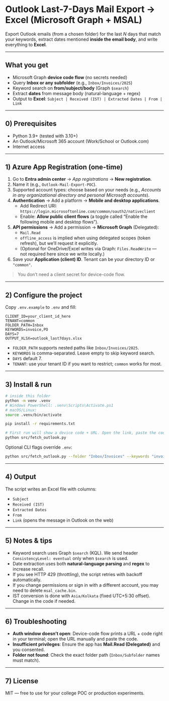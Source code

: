 # Outlook Last-7-Days Mail Export → Excel (Microsoft Graph + MSAL)

Export Outlook emails (from a chosen folder) for the last _N_ days that match your keywords,
extract dates mentioned **inside the email body**, and write everything to **Excel**.

---

## What you get
- Microsoft Graph **device code flow** (no secrets needed)
- Query **Inbox or any subfolder** (e.g., `Inbox/Invoices/2025`)
- Keyword search on **from/subject/body** (Graph `$search`)
- Extract **dates** from message body (natural-language + regex)
- Output to **Excel**: `Subject | Received (IST) | Extracted Dates | From | Link`

---

## 0) Prerequisites
- Python 3.9+ (tested with 3.10+)
- An Outlook/Microsoft 365 account (Work/School or Outlook.com)
- Internet access

---

## 1) Azure App Registration (one-time)
1. Go to **Entra admin center** → *App registrations* → **New registration**.
2. Name it (e.g., `Outlook-Mail-Export-POC`).
3. Supported account types: choose based on your needs (e.g., *Accounts in any organizational directory and personal Microsoft accounts*).
4. **Authentication** → Add a platform → **Mobile and desktop applications**.
   - Add Redirect URI: `https://login.microsoftonline.com/common/oauth2/nativeclient`
   - Enable: **Allow public client flows** (a toggle called “Enable the following mobile and desktop flows”).
5. **API permissions** → Add a permission → **Microsoft Graph** (Delegated):
   - `Mail.Read`
   - `offline_access` is implied when using delegated scopes (token refresh), but we’ll request it explicitly.
   - (Optional for OneDrive/Excel writes via Graph: `Files.ReadWrite` — not required here since we write locally.)
6. Save your **Application (client) ID**. Tenant can be your directory ID or `"common"`.

> You don’t need a client secret for device-code flow.

---

## 2) Configure the project
Copy `.env.example` to `.env` and fill:
```
CLIENT_ID=your_client_id_here
TENANT=common
FOLDER_PATH=Inbox
KEYWORDS=invoice,PO
DAYS=7
OUTPUT_XLSX=outlook_last7days.xlsx
```

- `FOLDER_PATH` supports nested paths like `Inbox/Invoices/2025`.
- `KEYWORDS` is comma-separated. Leave empty to skip keyword search.
- `DAYS` default 7.
- `TENANT`: use your tenant ID if you want to restrict; `common` works for most.

---

## 3) Install & run
```bash
# inside this folder
python -m venv .venv
# Windows PowerShell: .venv\Scripts\Activate.ps1
# macOS/Linux:
source .venv/bin/activate

pip install -r requirements.txt

# First run will show a device code + URL. Open the link, paste the code, finish login.
python src/fetch_outlook.py
```

Optional CLI flags override `.env`:
```bash
python src/fetch_outlook.py --folder "Inbox/Invoices" --keywords "invoice,PO" --days 7 --out report.xlsx --tenant common --client-id YOUR_ID
```

---

## 4) Output
The script writes an Excel file with columns:
- `Subject`
- `Received (IST)`
- `Extracted Dates`
- `From`
- `Link` (opens the message in Outlook on the web)

---

## 5) Notes & tips
- Keyword search uses Graph `$search` (KQL). We send header `ConsistencyLevel: eventual` only when `$search` is used.
- Date extraction uses both **natural-language parsing** and **regex** to increase recall.
- If you see HTTP 429 (throttling), the script retries with backoff automatically.
- If you change permissions or sign in with a different account, you may need to delete `msal_cache.bin`.
- IST conversion is done with `Asia/Kolkata` (fixed UTC+5:30 offset). Change in the code if needed.

---

## 6) Troubleshooting
- **Auth window doesn’t open**: Device-code flow prints a URL + code right in your terminal; open the URL manually and paste the code.
- **Insufficient privileges**: Ensure the app has **Mail.Read (Delegated)** and you consented.
- **Folder not found**: Check the exact folder path (`Inbox/Subfolder` names must match).

---

## 7) License
MIT — free to use for your college POC or production experiments.
